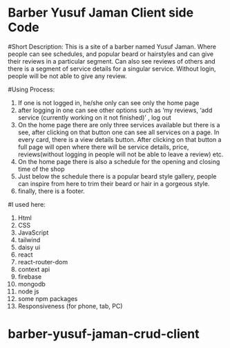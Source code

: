 # Barber Yusuf Jaman Client side Code


#Short Description:
This is a site of a barber named Yusuf Jaman. Where people can see schedules, and popular beard or hairstyles and can give their reviews in a particular segment. Can also see reviews of others and there is a segment of service details for a singular service. Without login, people will be not able to give any review.


#Using Process:
1. If one is not logged in, he/she only can see only the home page
2.  after logging in one can see other options such as ‘my reviews, ‘add service (currently working on it not finished)’ , log out
3. On the home page there are only three services available but there is a see, after clicking on that button one can see all services on a page. In every card, there is a view details button. After clicking on that button a full page will open where there will be service details, price, reviews(without logging in people will not be able to leave a review) etc.
4. On the home page there is also a schedule for the opening and closing time of the shop
5.  Just below the schedule there is a popular beard style gallery, people can inspire from here to trim their beard or hair in a gorgeous style.
6. finally, there is a footer.


#I used here:
1. Html
2. CSS
3. JavaScript
4. tailwind
5. daisy ui
6. react
7. react-router-dom
8. context api
9. firebase
10.  mongodb
11. node js
12. some npm packages
13. Responsiveness (for phone, tab, PC)

# barber-yusuf-jaman-crud-client
